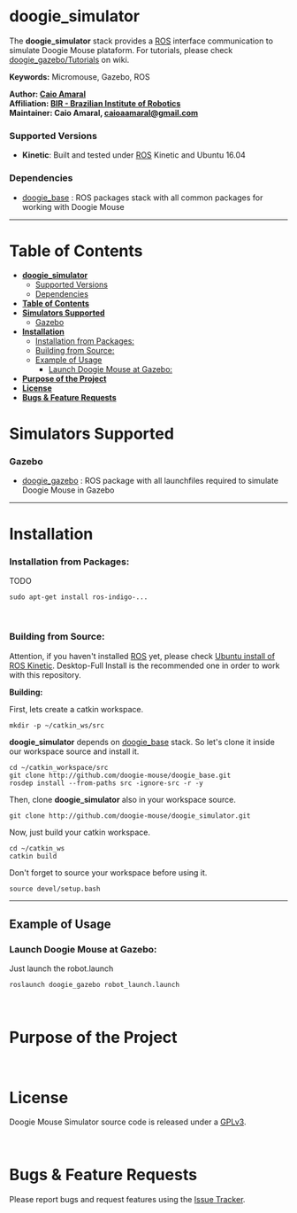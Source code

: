 # **doogie_simulator**

The **doogie_simulator** stack provides a [ROS] interface communication to simulate Doogie Mouse plataform. For tutorials, please check [doogie_gazebo/Tutorials] on wiki.

**Keywords:** Micromouse, Gazebo, ROS

**Author: [Caio Amaral]<br />
Affiliation: [BIR - Brazilian Institute of Robotics]<br />
Maintainer: Caio Amaral, caioaamaral@gmail.com**

### Supported Versions

- **Kinetic**: Built and tested under [ROS] Kinetic and Ubuntu 16.04

<!-- [![Build Status](http://rsl-ci.ethz.ch/buildStatus/icon?job=ros_best_practices)](http://rsl-ci.ethz.ch/job/ros_best_practices/) TODO -->

### Dependencies 
- [doogie_base] : ROS packages stack with all common packages for working with Doogie Mouse
____

# **Table of Contents**
- [**doogie_simulator**](#doogiesimulator)
    - [Supported Versions](#supported-versions)
    - [Dependencies](#dependencies)
- [**Table of Contents**](#table-of-contents)
- [**Simulators Supported**](#simulators-supported)
    - [Gazebo](#gazebo)
- [**Installation**](#installation)
    - [Installation from Packages:](#installation-from-packages)
    - [Building from Source:](#building-from-source)
  - [Example of Usage](#example-of-usage)
    - [Launch Doogie Mouse at Gazebo:](#launch-doogie-mouse-at-gazebo)
- [**Purpose of the Project**](#purpose-of-the-project)
- [**License**](#license)
- [**Bugs & Feature Requests**](#bugs--feature-requests)

# **Simulators Supported**

### Gazebo

- [doogie_gazebo] : ROS package with all launchfiles required to simulate Doogie Mouse in Gazebo
____

# **Installation**

### Installation from Packages:

TODO

    sudo apt-get install ros-indigo-...

</br>

### Building from Source:

Attention, if you haven't installed [ROS] yet, please check [Ubuntu install of ROS Kinetic](http://wiki.ros.org/kinetic/Installation/Ubuntu). Desktop-Full Install is the recommended one in order to work with this repository.    

**Building:**

First, lets create a catkin workspace.

    mkdir -p ~/catkin_ws/src

**doogie_simulator** depends on [doogie_base] stack. So let's clone it inside our workspace source and install it.

	cd ~/catkin_workspace/src
	git clone http://github.com/doogie-mouse/doogie_base.git
    rosdep install --from-paths src -ignore-src -r -y

Then, clone **doogie_simulator** also in your workspace source.
        
    git clone http://github.com/doogie-mouse/doogie_simulator.git

Now, just build your catkin workspace.

    cd ~/catkin_ws
    catkin build

Don't forget to source your workspace before using it.
    
    source devel/setup.bash

____

## Example of Usage

### Launch Doogie Mouse at Gazebo:

Just launch the robot.launch

	roslaunch doogie_gazebo robot_launch.launch

</br>

# **Purpose of the Project**
</br>

# **License**

Doogie Mouse Simulator source code is released under a [GPLv3](/LICENSE).

</br>

# **Bugs & Feature Requests**

Please report bugs and request features using the [Issue Tracker].

[BIR - Brazilian Institute of Robotics]: https://github.com/Brazilian-Institute-of-Robotics
[Caio Amaral]: https://github.com/caioaamaral
[doogie_base]: http://github.com/doogie-mouse/doogie_base.git
[doogie_gazebo]: doogie_gazebo
[doogie_gazebo/Tutorials]: http://github.com/doogie-mouse/doogie_simulator/wiki/doogie_gazebo
[Issue Tracker]: http://github.com/doogie-mouse/doogie_simulator/issues
[ROS]: http://www.ros.org